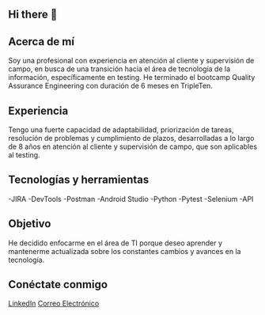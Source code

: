 ## Hi there 👋

## **Acerca de mí**
Soy una profesional con experiencia en atención al cliente y supervisión de campo, en busca de una transición hacia el área de tecnología de la información, específicamente en testing. He terminado el bootcamp Quality Assurance Engineering con duración de 6 meses en TripleTen.

## **Experiencia**
Tengo una fuerte capacidad de adaptabilidad, priorización de tareas, resolución de problemas y cumplimiento de plazos, desarrolladas a lo largo de 8 años en atención al cliente y supervisión de campo, que son aplicables al testing.

## **Tecnologías y herramientas**
-JIRA
-DevTools
-Postman
-Android Studio
-Python
-Pytest
-Selenium
-API

## **Objetivo**
He decidido enfocarme en el área de TI porque deseo aprender y mantenerme actualizada sobre los constantes cambios y avances en la tecnología.

## **Conéctate conmigo**
[LinkedIn](https://www.linkedin.com/in/andreasal)
[Correo Electrónico](mailto:m.andrea.salcedo@outlook.com)


